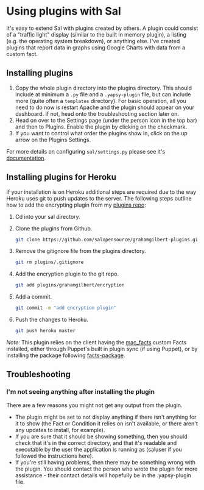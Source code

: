 # Using plugins with Sal

It's easy to extend Sal with plugins created by others. A plugin could consist of a "traffic light" display (similar to the built in memory plugin), a listing (e.g. the operating system breakdown), or anything else. I've created plugins that report data in graphs using Google Charts with data from a custom fact.

## Installing plugins

1. Copy the whole plugin directory into the plugins directory. This should include at minimum a ``.py`` file and a ``.yapsy-plugin`` file, but can include more (quite often a ``templates`` directory). For basic operation, all you need to do now is restart Apache and the plugin should appear on your dashboard. If not, head onto the troubleshooting section later on.
2. Head on over to the Settings page (under the person icon in the top bar) and then to Plugins. Enable the plugin by clicking on the checkmark.
3. If you want to control what order the plugins show in, click on the up arrow on the Plugins Settings.

For more details on configuring ``sal/settings.py`` please see it's [documentation](https://github.com/salopensource/sal/blob/master/docs/Settings.md).

## Installing plugins for Heroku

If your installation is on Heroku additional steps are required due to the way Heroku uses git to push updates to the server. The following steps outline how to add the encrypting plugin from my [plugins repo](https://github.com/salopensource/grahamgilbert-plugins):

1. Cd into your sal directory.
2. Clone the plugins from Github.  
	````bash
	git clone https://github.com/salopensource/grahamgilbert-plugins.git plugins/grahamgilbert
	````

3. Remove the gitignore file from the plugins directory.
	````bash
	git rm plugins/.gitignore
	````

4. Add the encryption plugin to the git repo.
	````bash
	git add plugins/grahamgilbert/encryption
	````

5. Add a commit.
	````bash
	git commit -m "add encryption plugin"
	````

6. Push the changes to Heroku.
	````bash
	git push heroku master
	````

*Note*: This plugin relies on the client having the [mac_facts](https://github.com/grahamgilbert/grahamgilbert-mac_facts) custom Facts installed, either through Puppet's built in plugin sync (if using Puppet), or by installing the package following [facts-package](https://github.com/salopensource/grahamgilbert-plugins/blob/master/encryption/facts-package/sal_mac_facts.pkg).

## Troubleshooting

###  I'm not seeing anything after installing the plugin

There are a few reasons you might not get any output from the plugin.

* The plugin might be set to not display anything if there isn't anything for it to show (the Fact or Condition it relies on isn't available, or there aren't any updates to install, for example).
* If you are sure that it should be showing something, then you should check that it's in the correct directory, and that it's readable and executable by the user the application is running as (saluser if you followed the instructions here).
* If you're still having problems, then there may be something wrong with the plugin. You should contact the person who wrote the plugin for more assistance - their contact details will hopefully be in the .yapsy-plugin file.
